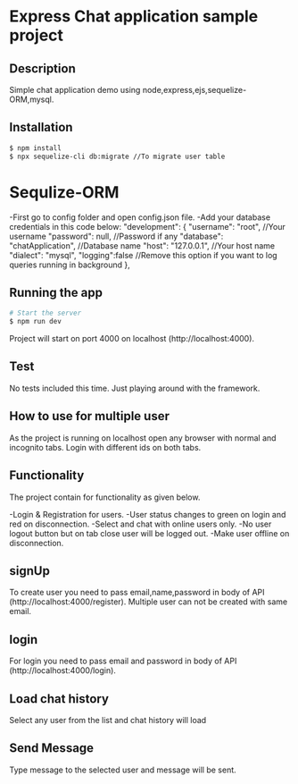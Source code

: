 # Express Chat application sample project

## Description
Simple chat application demo using node,express,ejs,sequelize-ORM,mysql.

## Installation

```bash
$ npm install
$ npx sequelize-cli db:migrate //To migrate user table
```

# Sequlize-ORM
-First go to config folder and open config.json file.
-Add your database credentials in this code below:
"development": {
    "username": "root", //Your username
    "password": null, //Password if any
    "database": "chatApplication", //Database name
    "host": "127.0.0.1", //Your host name
    "dialect": "mysql", 
    "logging":false //Remove this option if you want to log queries running in background
  },

## Running the app

```bash
# Start the server
$ npm run dev

```
Project will start on port 4000 on localhost (http://localhost:4000).

## Test
No tests included this time. Just playing around with the framework.

## How to use for multiple user
As the project is running on localhost open any browser with normal and incognito tabs.
Login with different ids on both tabs.

## Functionality
The project contain for functionality as given below.

-Login & Registration for users.
-User status changes to green on login and red on disconnection.
-Select and chat with online users only.
-No user logout button but on tab close user will be logged out.
-Make user offline on disconnection.

## signUp
To create user you need to pass email,name,password in body of API (http://localhost:4000/register).
Multiple user can not be created with same email.

## login
For login you need to pass email and password in body of API (http://localhost:4000/login).

## Load chat history
Select any user from the list and chat history will load

## Send Message
Type message to the selected user and message will be sent.



